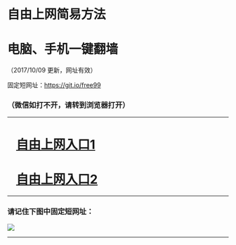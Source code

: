 ﻿# 自由上网简易方法

# 电脑、手机一键翻墙

（2017/10/09 更新，网址有效）

固定短网址：https://git.io/free99

### （微信如打不开，请转到浏览器打开）


***





# &nbsp;&nbsp; <a href="http://ft904919894.fwq-tz-1001.info/fwqtz01.html?t=10090015237 " target="_blank">自由上网入口1</a>
# &nbsp;&nbsp; <a href="http://ft1378126542.fwq-tz-1002.info/fwqtz02.html?t=100900130939 " target="_blank">自由上网入口2</a>
***

### 请记住下图中固定短网址：

<img src="https://s3-us-west-2.amazonaws.com/fwq-1001/yjfq-20170905okok.png" /> 


***

